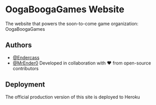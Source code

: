 
# OogaBoogaGames Website

The website that powers the soon-to-come game organization: OogaBoogaGames
## Authors

- [@Endercass](https://www.github.com/Endercass)
- [@MrEnder0](https://www.github.com/MrEnder0)
Developed in collaboration with ❤️ from open-source contributors  

## Deployment

The official production version of this site is deployed to Heroku
